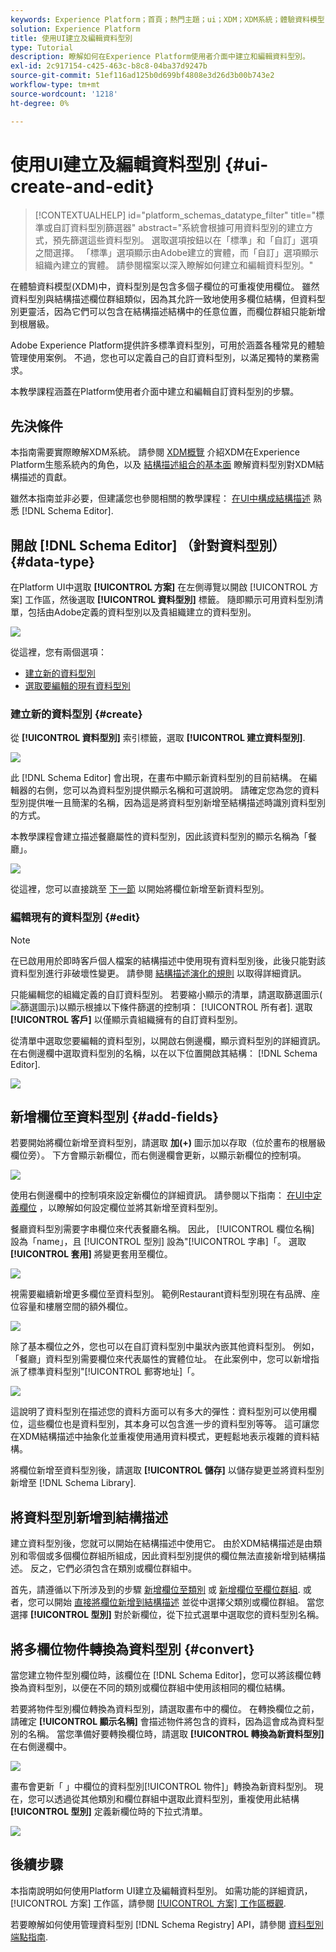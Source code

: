 ```yaml
---
keywords: Experience Platform；首頁；熱門主題；ui；XDM；XDM系統；體驗資料模型；體驗資料模型；資料模型；資料模型；結構描述登入；結構描述登入；結構描述；結構描述；結構描述；建立；資料型別；資料型別；
solution: Experience Platform
title: 使用UI建立及編輯資料型別
type: Tutorial
description: 瞭解如何在Experience Platform使用者介面中建立和編輯資料型別。
exl-id: 2c917154-c425-463c-b8c8-04ba37d9247b
source-git-commit: 51ef116ad125b0d699bf4808e3d26d3b00b743e2
workflow-type: tm+mt
source-wordcount: '1218'
ht-degree: 0%

---
```


# 使用UI建立及編輯資料型別 {#ui-create-and-edit}

>[!CONTEXTUALHELP]
>id="platform_schemas_datatype_filter"
>title="標準或自訂資料型別篩選器"
>abstract="系統會根據可用資料型別的建立方式，預先篩選這些資料型別。 選取選項按鈕以在「標準」和「自訂」選項之間選擇。 「標準」選項顯示由Adobe建立的實體，而「自訂」選項顯示組織內建立的實體。 請參閱檔案以深入瞭解如何建立和編輯資料型別。"

在體驗資料模型(XDM)中，資料型別是包含多個子欄位的可重複使用欄位。 雖然資料型別與結構描述欄位群組類似，因為其允許一致地使用多欄位結構，但資料型別更靈活，因為它們可以包含在結構描述結構中的任意位置，而欄位群組只能新增到根層級。

Adobe Experience Platform提供許多標準資料型別，可用於涵蓋各種常見的體驗管理使用案例。 不過，您也可以定義自己的自訂資料型別，以滿足獨特的業務需求。

本教學課程涵蓋在Platform使用者介面中建立和編輯自訂資料型別的步驟。

## 先決條件

本指南需要實際瞭解XDM系統。 請參閱 [XDM概覽](../../home.md) 介紹XDM在Experience Platform生態系統內的角色，以及 [結構描述組合的基本面](../../schema/composition.md) 瞭解資料型別對XDM結構描述的貢獻。

雖然本指南並非必要，但建議您也參閱相關的教學課程： [在UI中構成結構描述](../../tutorials/create-schema-ui.md) 熟悉 [!DNL Schema Editor].

## 開啟 [!DNL Schema Editor] （針對資料型別） {#data-type}

在Platform UI中選取 **[!UICONTROL 方案]** 在左側導覽以開啟 [!UICONTROL 方案] 工作區，然後選取 **[!UICONTROL 資料型別]** 標籤。 隨即顯示可用資料型別清單，包括由Adobe定義的資料型別以及貴組織建立的資料型別。

![](../../images/ui/resources/data-types/data-types-tab.png)

從這裡，您有兩個選項：

- [建立新的資料型別](#create)
- [選取要編輯的現有資料型別](#edit)

### 建立新的資料型別 {#create}

從 **[!UICONTROL 資料型別]** 索引標籤，選取 **[!UICONTROL 建立資料型別]**.

![](../../images/ui/resources/data-types/create.png)

此 [!DNL Schema Editor] 會出現，在畫布中顯示新資料型別的目前結構。 在編輯器的右側，您可以為資料型別提供顯示名稱和可選說明。 請確定您為您的資料型別提供唯一且簡潔的名稱，因為這是將資料型別新增至結構描述時識別資料型別的方式。

本教學課程會建立描述餐廳屬性的資料型別，因此該資料型別的顯示名稱為「餐廳」。

![](../../images/ui/resources/data-types/data-type-properties.png)

從這裡，您可以直接跳至 [下一節](#add-fields) 以開始將欄位新增至新資料型別。

### 編輯現有的資料型別 {#edit}

>[!NOTE]
>
>在已啟用用於即時客戶個人檔案的結構描述中使用現有資料型別後，此後只能對該資料型別進行非破壞性變更。 請參閱 [結構描述演化的規則](../../schema/composition.md#evolution) 以取得詳細資訊。

只能編輯您的組織定義的自訂資料型別。 若要縮小顯示的清單，請選取篩選圖示(![篩選圖示](../../images/ui/resources/data-types/filter.png))以顯示根據以下條件篩選的控制項： [!UICONTROL 所有者]. 選取 **[!UICONTROL 客戶]** 以僅顯示貴組織擁有的自訂資料型別。

從清單中選取您要編輯的資料型別，以開啟右側邊欄，顯示資料型別的詳細資訊。 在右側邊欄中選取資料型別的名稱，以在以下位置開啟其結構： [!DNL Schema Editor].

![](../../images/ui/resources/data-types/edit.png)

## 新增欄位至資料型別 {#add-fields}

若要開始將欄位新增至資料型別，請選取 **加(+)** 圖示加以存取（位於畫布的根層級欄位旁）。 下方會顯示新欄位，而右側邊欄會更新，以顯示新欄位的控制項。

![](../../images/ui/resources/data-types/new-field.png)

使用右側邊欄中的控制項來設定新欄位的詳細資訊。 請參閱以下指南： [在UI中定義欄位](../fields/overview.md#define) ，以瞭解如何設定欄位並將其新增至資料型別。

餐廳資料型別需要字串欄位來代表餐廳名稱。 因此， [!UICONTROL 欄位名稱] 設為「name」，且 [!UICONTROL 型別] 設為&quot;[!UICONTROL 字串]「。 選取 **[!UICONTROL 套用]** 將變更套用至欄位。

![](../../images/ui/resources/data-types/name-field.png)

視需要繼續新增更多欄位至資料型別。 範例Restaurant資料型別現在有品牌、座位容量和樓層空間的額外欄位。

![](../../images/ui/resources/data-types/more-fields.png)

除了基本欄位之外，您也可以在自訂資料型別中巢狀內嵌其他資料型別。 例如，「餐廳」資料型別需要欄位來代表屬性的實體位址。 在此案例中，您可以新增指派了標準資料型別&quot;[!UICONTROL 郵寄地址]「。

![](../../images/ui/resources/data-types/address-field.png)

這說明了資料型別在描述您的資料方面可以有多大的彈性：資料型別可以使用欄位，這些欄位也是資料型別，其本身可以包含進一步的資料型別等等。 這可讓您在XDM結構描述中抽象化並重複使用通用資料模式，更輕鬆地表示複雜的資料結構。

將欄位新增至資料型別後，請選取 **[!UICONTROL 儲存]** 以儲存變更並將資料型別新增至 [!DNL Schema Library].

## 將資料型別新增到結構描述

建立資料型別後，您就可以開始在結構描述中使用它。 由於XDM結構描述是由類別和零個或多個欄位群組所組成，因此資料型別提供的欄位無法直接新增到結構描述。 反之，它們必須包含在類別或欄位群組中。

首先，請遵循以下所涉及到的步驟 [新增欄位至類別](./classes.md#add-fields) 或 [新增欄位至欄位群組](./field-groups.md#add-fields). 或者，您可以開始 [直接將欄位新增到結構描述](./schemas.md#add-individual-fields) 並從中選擇父類別或欄位群組。 當您選擇 **[!UICONTROL 型別]** 對於新欄位，從下拉式選單中選取您的資料型別名稱。

## 將多欄位物件轉換為資料型別 {#convert}

當您建立物件型別欄位時，該欄位在 [!DNL Schema Editor]，您可以將該欄位轉換為資料型別，以便在不同的類別或欄位群組中使用該相同的欄位結構。

若要將物件型別欄位轉換為資料型別，請選取畫布中的欄位。 在轉換欄位之前，請確定 **[!UICONTROL 顯示名稱]** 會描述物件將包含的資料，因為這會成為資料型別的名稱。 當您準備好要轉換欄位時，請選取 **[!UICONTROL 轉換為新資料型別]** 在右側邊欄中。

![](../../images/ui/resources/data-types/convert-object.png)

畫布會更新「 」中欄位的資料型別[!UICONTROL 物件]」轉換為新資料型別。 現在，您可以透過從其他類別和欄位群組中選取此資料型別，重複使用此結構 **[!UICONTROL 型別]** 定義新欄位時的下拉式清單。

![](../../images/ui/resources/data-types/converted.png)

## 後續步驟

本指南說明如何使用Platform UI建立及編輯資料型別。 如需功能的詳細資訊， [!UICONTROL 方案] 工作區，請參閱 [[!UICONTROL 方案] 工作區概觀](../overview.md).

若要瞭解如何使用管理資料型別 [!DNL Schema Registry] API，請參閱 [資料型別端點指南](../../api/data-types.md).
